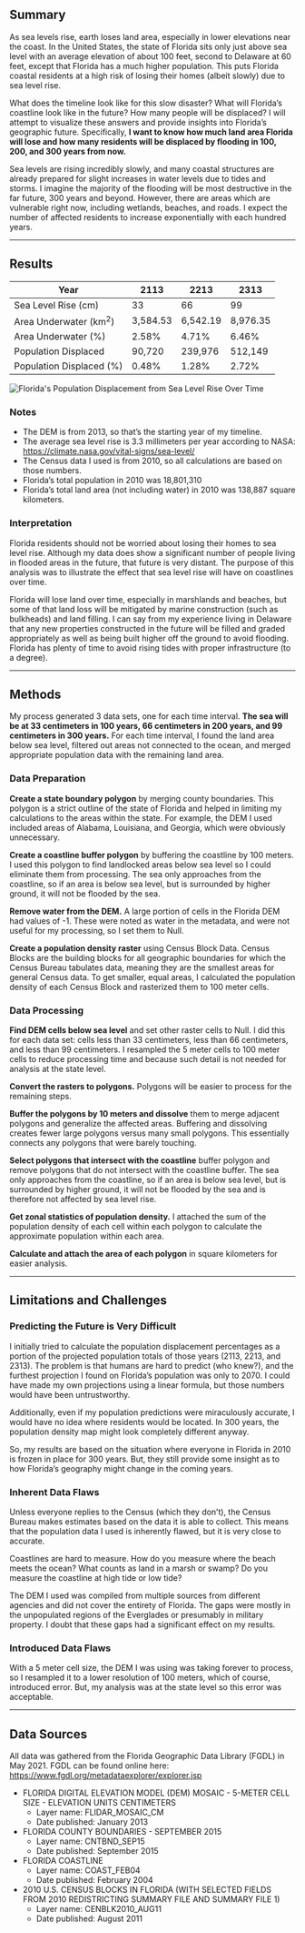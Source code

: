## Summary

As sea levels rise, earth loses land area, especially in lower elevations near the coast. In the United States, the state of Florida sits only just above sea level with an average elevation of about 100 feet, second to Delaware at 60 feet, except that Florida has a much higher population. This puts Florida coastal residents at a high risk of losing their homes (albeit slowly) due to sea level rise. 

What does the timeline look like for this slow disaster? What will Florida’s coastline look like in the future? How many people will be displaced? I will attempt to visualize these answers and provide insights into Florida’s geographic future. Specifically, **I want to know how much land area Florida will lose and how many residents will be displaced by flooding in 100, 200, and 300 years from now.** 

Sea levels are rising incredibly slowly, and many coastal structures are already prepared for slight increases in water levels due to tides and storms. I imagine the majority of the flooding will be most destructive in the far future, 300 years and beyond. However, there are areas which are vulnerable right now, including wetlands, beaches, and roads. I expect the number of affected residents to increase exponentially with each hundred years.

---

## Results

| Year | 2113 | 2213 | 2313 |
| --- | --- | --- | --- |
| Sea Level Rise (cm) | 33 | 66 | 99 |
| Area Underwater (km<sup>2</sup>) | 3,584.53 | 6,542.19 | 8,976.35 |
| Area Underwater (%) | 2.58% | 4.71% | 6.46% |
| Population Displaced | 90,720 | 239,976 | 512,149 |
| Population Displaced (%) | 0.48% | 1.28% | 2.72% |

![Florida's Population Displacement from Sea Level Rise Over Time](florida-sea-levels/florida-graph.svg)

### Notes
- The DEM is from 2013, so that’s the starting year of my timeline.
- The average sea level rise is 3.3 millimeters per year according to NASA: <https://climate.nasa.gov/vital-signs/sea-level/>
- The Census data I used is from 2010, so all calculations are based on those numbers.
- Florida’s total population in 2010 was 18,801,310
- Florida’s total land area (not including water) in 2010 was 138,887 square kilometers.

### Interpretation

Florida residents should not be worried about losing their homes to sea level rise. Although my data does show a significant number of people living in flooded areas in the future, that future is very distant. The purpose of this analysis was to illustrate the effect that sea level rise will have on coastlines over time. 

Florida will lose land over time, especially in marshlands and beaches, but some of that land loss will be mitigated by marine construction (such as bulkheads) and land filling. I can say from my experience living in Delaware that any new properties constructed in the future will be filled and graded appropriately as well as being built higher off the ground to avoid flooding. Florida has plenty of time to avoid rising tides with proper infrastructure (to a degree).

---

## Methods

My process generated 3 data sets, one for each time interval. **The sea will be at 33 centimeters in 100 years, 66 centimeters in 200 years, and 99 centimeters in 300 years.** For each time interval, I found the land area below sea level, filtered out areas not connected to the ocean, and merged appropriate population data with the remaining land area. 

### Data Preparation

**Create a state boundary polygon** by merging county boundaries. This polygon is a strict outline of the state of Florida and helped in limiting my calculations to the areas within the state. For example, the DEM I used included areas of Alabama, Louisiana, and Georgia, which were obviously unnecessary.

**Create a coastline buffer polygon** by buffering the coastline by 100 meters. I used this polygon to find landlocked areas below sea level so I could eliminate them from processing. The sea only approaches from the coastline, so if an area is below sea level, but is surrounded by higher ground, it will not be flooded by the sea.

**Remove water from the DEM.** A large portion of cells in the Florida DEM had values of -1. These were noted as water in the metadata, and were not useful for my processing, so I set them to Null.

**Create a population density raster** using Census Block Data. Census Blocks are the building blocks for all geographic boundaries for which the Census Bureau tabulates data, meaning they are the smallest areas for general Census data. To get smaller, equal areas, I calculated the population density of each Census Block and rasterized them to 100 meter cells.

### Data Processing

**Find DEM cells below sea level** and set other raster cells to Null. I did this for each data set: cells less than 33 centimeters, less than 66 centimeters, and less than 99 centimeters. I resampled the 5 meter cells to 100 meter cells to reduce processing time and because such detail is not needed for analysis at the state level.

**Convert the rasters to polygons.** Polygons will be easier to process for the remaining steps.

**Buffer the polygons by 10 meters and dissolve** them to merge adjacent polygons and generalize the affected areas. Buffering and dissolving creates fewer large polygons versus many small polygons. This essentially connects any polygons that were barely touching.

**Select polygons that intersect with the coastline** buffer polygon and remove polygons that do not intersect with the coastline buffer. The sea only approaches from the coastline, so if an area is below sea level, but is surrounded by higher ground, it will not be flooded by the sea and is therefore not affected by sea level rise.

**Get zonal statistics of population density.** I attached the sum of the population density of each cell within each polygon to calculate the approximate population within each area.

**Calculate and attach the area of each polygon** in square kilometers for easier analysis.

---

## Limitations and Challenges

### Predicting the Future is Very Difficult

I initially tried to calculate the population displacement percentages as a portion of the projected population totals of those years (2113, 2213, and 2313). The problem is that humans are hard to predict (who knew?), and the furthest projection I found on Florida’s population was only to 2070. I could have made my own projections using a linear formula, but those numbers would have been untrustworthy. 

Additionally, even if my population predictions were miraculously accurate, I would have no idea where residents would be located. In 300 years, the population density map might look completely different anyway.

So, my results are based on the situation where everyone in Florida in 2010 is frozen in place for 300 years. But, they still provide some insight as to how Florida’s geography might change in the coming years. 

### Inherent Data Flaws

Unless everyone replies to the Census (which they don’t), the Census Bureau makes estimates based on the data it is able to collect. This means that the population data I used is inherently flawed, but it is very close to accurate.

Coastlines are hard to measure. How do you measure where the beach meets the ocean? What counts as land in a marsh or swamp? Do you measure the coastline at high tide or low tide?

The DEM I used was compiled from multiple sources from different agencies and did not cover the entirety of Florida. The gaps were mostly in the unpopulated regions of the Everglades or presumably in military property. I doubt that these gaps had a significant effect on my results.

### Introduced Data Flaws

With a 5 meter cell size, the DEM I was using was taking forever to process, so I resampled it to a lower resolution of 100 meters, which of course, introduced error. But, my analysis was at the state level so this error was acceptable.

---

## Data Sources

All data was gathered from the Florida Geographic Data Library (FGDL) in May 2021. FGDL can be found online here:
<https://www.fgdl.org/metadataexplorer/explorer.jsp>

- FLORIDA DIGITAL ELEVATION MODEL (DEM) MOSAIC - 5-METER CELL SIZE - ELEVATION UNITS CENTIMETERS
    - Layer name: FLIDAR_MOSAIC_CM
    - Date published: January 2013
- FLORIDA COUNTY BOUNDARIES - SEPTEMBER 2015
    - Layer name: CNTBND_SEP15
    - Date published: September 2015
- FLORIDA COASTLINE 
    - Layer name: COAST_FEB04
    - Date published: February 2004
- 2010 U.S. CENSUS BLOCKS IN FLORIDA (WITH SELECTED FIELDS FROM 2010 REDISTRICTING SUMMARY FILE AND SUMMARY FILE 1)
    - Layer name: CENBLK2010_AUG11
    - Date published: August 2011
